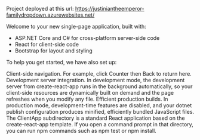 Project deployed at this url: 
https://justiniantheemperor-familydropdown.azurewebsites.net/

Welcome to your new single-page application, built with:

- ASP.NET Core and C# for cross-platform server-side code
- React for client-side code
- Bootstrap for layout and styling

To help you get started, we have also set up:

Client-side navigation. For example, click Counter then Back to return here.
Development server integration. In development mode, the development server from create-react-app runs in the background automatically, so your client-side resources are dynamically built on demand and the page refreshes when you modify any file.
Efficient production builds. In production mode, development-time features are disabled, and your dotnet publish configuration produces minified, efficiently bundled JavaScript files.
The ClientApp subdirectory is a standard React application based on the create-react-app template. If you open a command prompt in that directory, you can run npm commands such as npm test or npm install.
